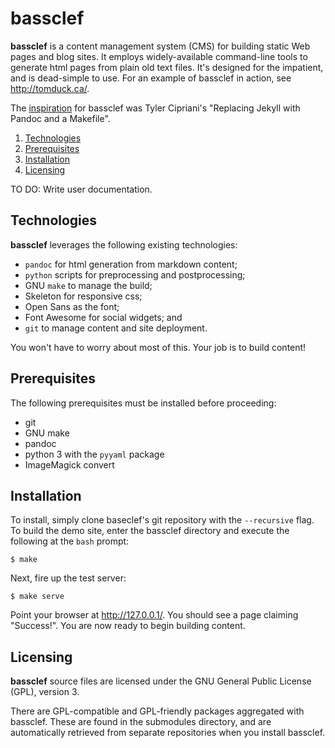 
bassclef
========

**bassclef** is a content management system (CMS) for building static Web pages and blog sites.  It employs widely-available command-line tools to generate html pages from plain old text files.  It's designed for the impatient, and is dead-simple to use.  For an example of bassclef in action, see <http://tomduck.ca/>.

The [inspiration] for bassclef was Tyler Cipriani's "Replacing Jekyll with Pandoc and a Makefile".


 1. [Technologies](#technologies) 
 2. [Prerequisites](#prerequisites) 
 3. [Installation](#installation)
 4. [Licensing](#licensing)


TO DO: Write user documentation.


[inspiration]: https://tylercipriani.com/2014/05/13/replace-jekyll-with-pandoc-makefile.html


Technologies
------------

**bassclef** leverages the following existing technologies:

  * `pandoc` for html generation from markdown content;
  * `python` scripts for preprocessing and postprocessing;
  * GNU `make` to manage the build;
  * Skeleton for responsive css;
  * Open Sans as the font;
  * Font Awesome for social widgets; and
  * `git` to manage content and site deployment.

You won't have to worry about most of this.  Your job is to build content!


Prerequisites
-------------

The following prerequisites must be installed before proceeding:

  * git 
  * GNU make
  * pandoc
  * python 3 with the `pyyaml` package
  * ImageMagick convert


Installation
------------

To install, simply clone baseclef's git repository with the `--recursive` flag.  To build the demo site, enter the bassclef directory and execute the following at the `bash` prompt:

    $ make

Next, fire up the test server:

    $ make serve

Point your browser at <http://127.0.0.1/>.  You should see a page claiming "Success!".  You are now ready to begin building content.


Licensing
---------

**bassclef** source files are licensed under the GNU General Public License (GPL), version 3.

There are GPL-compatible and GPL-friendly packages aggregated with bassclef.  These are found in the submodules directory, and are automatically retrieved from separate repositories when you install bassclef.
